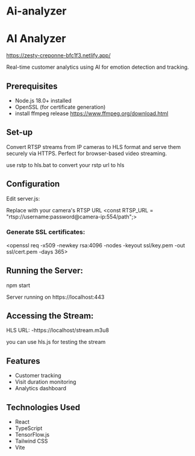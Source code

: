 # Ai-analyzer

# AI Analyzer
https://zesty-creponne-bfc1f3.netlify.app/

Real-time customer analytics using AI for emotion detection and tracking.

## Prerequisites

- Node.js 18.0+ installed
- OpenSSL (for certificate generation)
- install ffmpeg release https://www.ffmpeg.org/download.html

## Set-up
Convert RTSP streams from IP cameras to HLS format and serve them securely via HTTPS. Perfect for browser-based video streaming.

 use rstp to hls.bat to convert your rstp url to hls

## Configuration

Edit server.js:

Replace with your camera's RTSP URL
<const RTSP_URL = "rtsp://username:password@camera-ip:554/path";>

### Generate SSL certificates:

<openssl req -x509 -newkey rsa:4096 -nodes -keyout ssl/key.pem -out ssl/cert.pem -days 365>

## Running the Server:

npm start 

Server running on https://localhost:443

## Accessing the Stream:
HLS URL: -https://localhost/stream.m3u8

you can use hls.js for testing the stream

## Features

- Customer tracking
- Visit duration monitoring
- Analytics dashboard

## Technologies Used

- React
- TypeScript
- TensorFlow.js
- Tailwind CSS
- Vite
